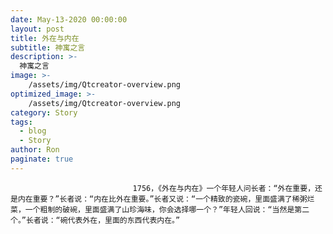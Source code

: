 ```yaml
---
date: May-13-2020 00:00:00
layout: post
title: 外在与内在
subtitle: 神寓之言
description: >-
  神寓之言
image: >-
    /assets/img/Qtcreator-overview.png
optimized_image: >-
    /assets/img/Qtcreator-overview.png
category: Story
tags:
  - blog
  - Story
author: Ron
paginate: true
---
```


							　　1756，《外在与内在》一个年轻人问长者：“外在重要，还是内在重要？”长者说：“内在比外在重要。”长者又说：“一个精致的瓷碗，里面盛满了稀粥烂菜，一个粗制的破碗，里面盛满了山珍海味，你会选择哪一个？”年轻人回说：“当然是第二个。”长者说：“碗代表外在，里面的东西代表内在。”
							
							
						